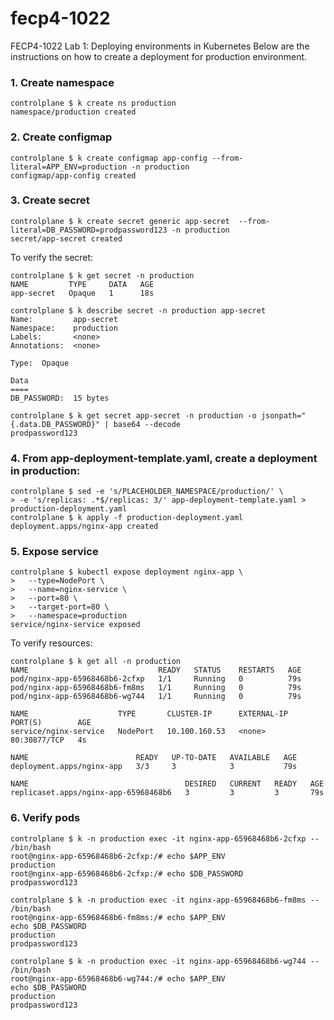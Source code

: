 # fecp4-1022
FECP4-1022 Lab 1: Deploying environments in Kubernetes
Below are the instructions on how to create a deployment for production environment.

### 1. Create namespace
```
controlplane $ k create ns production
namespace/production created
```
### 2. Create configmap
```
controlplane $ k create configmap app-config --from-literal=APP_ENV=production -n production 
configmap/app-config created
```
### 3. Create secret
```
controlplane $ k create secret generic app-secret  --from-literal=DB_PASSWORD=prodpassword123 -n production 
secret/app-secret created
```
To verify the secret:
```
controlplane $ k get secret -n production 
NAME         TYPE     DATA   AGE
app-secret   Opaque   1      18s
```
```
controlplane $ k describe secret -n production app-secret 
Name:         app-secret
Namespace:    production
Labels:       <none>
Annotations:  <none>

Type:  Opaque

Data
====
DB_PASSWORD:  15 bytes
```
```
controlplane $ k get secret app-secret -n production -o jsonpath="{.data.DB_PASSWORD}" | base64 --decode
prodpassword123
```
### 4. From app-deployment-template.yaml, create a deployment in production:
```
controlplane $ sed -e 's/PLACEHOLDER_NAMESPACE/production/' \
> -e 's/replicas: .*$/replicas: 3/' app-deployment-template.yaml > production-deployment.yaml
controlplane $ k apply -f production-deployment.yaml 
deployment.apps/nginx-app created
```
### 5. Expose service
```
controlplane $ kubectl expose deployment nginx-app \
>   --type=NodePort \
>   --name=nginx-service \
>   --port=80 \
>   --target-port=80 \
>   --namespace=production
service/nginx-service exposed
```
To verify resources:
```
controlplane $ k get all -n production 
NAME                             READY   STATUS    RESTARTS   AGE
pod/nginx-app-65968468b6-2cfxp   1/1     Running   0          79s
pod/nginx-app-65968468b6-fm8ms   1/1     Running   0          79s
pod/nginx-app-65968468b6-wg744   1/1     Running   0          79s

NAME                    TYPE       CLUSTER-IP      EXTERNAL-IP   PORT(S)        AGE
service/nginx-service   NodePort   10.100.160.53   <none>        80:30877/TCP   4s

NAME                        READY   UP-TO-DATE   AVAILABLE   AGE
deployment.apps/nginx-app   3/3     3            3           79s

NAME                                   DESIRED   CURRENT   READY   AGE
replicaset.apps/nginx-app-65968468b6   3         3         3       79s
```
### 6. Verify pods
```
controlplane $ k -n production exec -it nginx-app-65968468b6-2cfxp -- /bin/bash
root@nginx-app-65968468b6-2cfxp:/# echo $APP_ENV
production
root@nginx-app-65968468b6-2cfxp:/# echo $DB_PASSWORD
prodpassword123
```
```
controlplane $ k -n production exec -it nginx-app-65968468b6-fm8ms -- /bin/bash
root@nginx-app-65968468b6-fm8ms:/# echo $APP_ENV
echo $DB_PASSWORD
production
prodpassword123
```
```
controlplane $ k -n production exec -it nginx-app-65968468b6-wg744 -- /bin/bash
root@nginx-app-65968468b6-wg744:/# echo $APP_ENV
echo $DB_PASSWORD
production
prodpassword123
```
